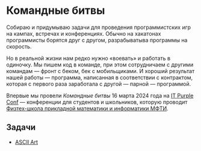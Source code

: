 # Командные битвы

Собираю и придумываю задачи для проведения программистских игр на кампах, встречах и конференциях.
Обычно на хакатонах программисты борятся друг с другом, разрабыватыва программы на скорость.

Но в реальной жизни нам редко нужно &laquo;воевать&raquo; и работать в одиночку.
Мы пишем код в команде, при этом сотрудничаем с другими командам&nbsp;&mdash; фронт с беком, бек с мобильщиками.
И хороший результат нашей работы&nbsp;&mdash; программа, написанная в соответствии с контрактом, которая с первого раза заработала с другой&nbsp;&mdash; парной&nbsp;&mdash; программой.

Впервые мы провели *Командные битвы* 16 марта 2024 года на [IT Purple Conf](https://fpmiconf.ru/)&nbsp;&mdash; конференции для студентов и школьников, которую проводит [Физтех-школа прикладной математики и информатики МФТИ](https://pk.mipt.ru/schools/fpmi/).

## Задачи

* [ASCII Art](ascii-art/README.md)
